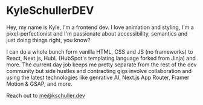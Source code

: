 # KyleSchullerDEV

Hey, my name is Kyle, I'm a frontend dev. I love animation and styling, I'm a pixel-perfectionist and I'm passionate about accessibility, semantics and just doing things right, you know?

I can do a whole bunch form vanilla HTML, CSS and JS (no frameworks) to React, Next.js, HubL (HubSpot's templating language forked from Jinja) and more. The current day job keeps me pretty separate from the rest of the dev community but side hustles and contracting gigs involve collaboration and using the latest technologies like genrative AI, Next.js App Router, Framer Motion & GSAP, and more.

Reach out to me@kschuller.dev

<!---
KyleSchullerDEV/KyleSchullerDEV is a ✨ special ✨ repository because its `README.md` (this file) appears on your GitHub profile.
You can click the Preview link to take a look at your changes.
--->
